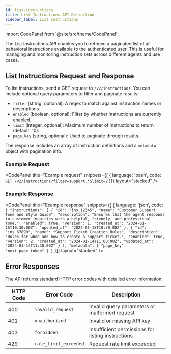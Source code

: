 ```yaml
---
id: list-instructions
title: List Instructions API Definition
sidebar_label: List Instructions
---
```


import CodePanel from '@site/src/theme/CodePanel';

The List Instructions API enables you to retrieve a paginated list of all behavioral instructions available to the authenticated user. This is useful for managing and monitoring instruction sets across different agents and use cases.

## List Instructions Request and Response

To list instructions, send a GET request to `/v2/instructions`. You can include optional query parameters to filter and paginate results:

- `filter` (string, optional): A regex to match against instruction names or descriptions.
- `enabled` (boolean, optional): Filter by whether instructions are currently enabled.
- `limit` (integer, optional): Maximum number of instructions to return (default: 10).
- `page_key` (string, optional): Used to paginate through results.

The response includes an array of instruction definitions and a `metadata` object with pagination info.

### Example Request

<CodePanel
  title="Example request"
  snippets={[
    {
      language: 'bash',
      code: `GET /v2/instructions?filter=support.*&limit=2`
    }]}
  layout="stacked"
/>

### Example Response

<CodePanel
  title="Example response"
  snippets={[
    {
      language: 'json',
      code: `{
   "instructions": [
     {
       "id": "ins_12345",
       "name": "Customer Support Tone and Style Guide",
       "description": "Ensures that the agent responds to customer inquiries with a helpful, friendly, and professional tone.",
       "enabled": true,
       "version": 1,
       "created_at": "2024-01-15T10:30:00Z",
       "updated_at": "2024-01-15T10:30:00Z"
     },
     {
       "id": "ins_67890",
       "name": "Support Ticket Creation Rules",
       "description": "Rules for when and how to create a support ticket.",
       "enabled": true,
       "version": 2,
       "created_at": "2024-01-14T11:00:00Z",
       "updated_at": "2024-01-14T11:30:00Z"
     }
   ],
   "metadata": {
     "page_key": "next_page_token"
   }
}`
    }]}
  layout="stacked"
/>

## Error Responses

The API returns standard HTTP error codes with detailed error information:

| HTTP Code | Error Code | Description |
|-----------|------------|-------------|
| 400 | `invalid_request` | Invalid query parameters or malformed request |
| 401 | `unauthorized` | Invalid or missing API key |
| 403 | `forbidden` | Insufficient permissions for listing instructions |
| 429 | `rate_limit_exceeded` | Request rate limit exceeded |

